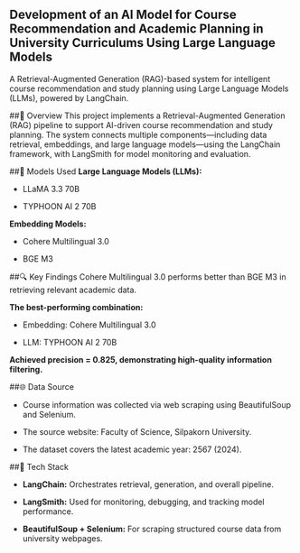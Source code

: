 ## Development of an AI Model for Course Recommendation and Academic Planning in University Curriculums Using Large Language Models
A Retrieval-Augmented Generation (RAG)-based system for intelligent course recommendation and study planning using Large Language Models (LLMs), powered by LangChain.

##📌 Overview
This project implements a Retrieval-Augmented Generation (RAG) pipeline to support AI-driven course recommendation and study planning. The system connects multiple components—including data retrieval, embeddings, and large language models—using the LangChain framework, with LangSmith for model monitoring and evaluation.

##🧠 Models Used
**Large Language Models (LLMs):**

- LLaMA 3.3 70B

- TYPHOON AI 2 70B

**Embedding Models:**

- Cohere Multilingual 3.0

- BGE M3

##🔍 Key Findings
Cohere Multilingual 3.0 performs better than BGE M3 in retrieving relevant academic data.

**The best-performing combination:**

- Embedding: Cohere Multilingual 3.0

- LLM: TYPHOON AI 2 70B

**Achieved precision = 0.825, demonstrating high-quality information filtering.**

##🌐 Data Source
- Course information was collected via web scraping using BeautifulSoup and Selenium.

- The source website: Faculty of Science, Silpakorn University.

- The dataset covers the latest academic year: 2567 (2024).

##🔧 Tech Stack
- **LangChain:** Orchestrates retrieval, generation, and overall pipeline.

- **LangSmith:** Used for monitoring, debugging, and tracking model performance.

- **BeautifulSoup + Selenium:** For scraping structured course data from university webpages.

